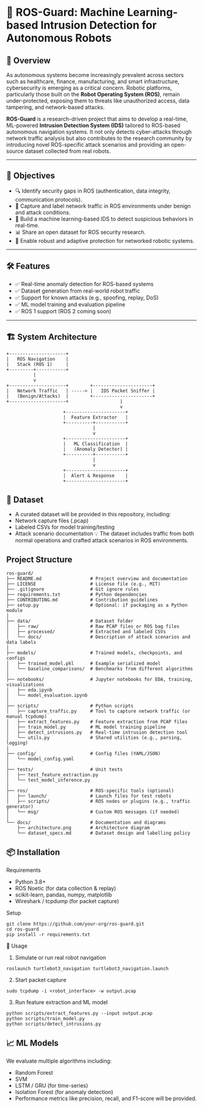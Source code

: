 # 🤖 ROS-Guard: Machine Learning-based Intrusion Detection for Autonomous Robots

## 📌 Overview

As autonomous systems become increasingly prevalent across sectors such as healthcare, finance, manufacturing, and smart infrastructure, cybersecurity is emerging as a critical concern. Robotic platforms, particularly those built on the **Robot Operating System (ROS)**, remain under-protected, exposing them to threats like unauthorized access, data tampering, and network-based attacks.

**ROS-Guard** is a research-driven project that aims to develop a real-time, ML-powered **Intrusion Detection System (IDS)** tailored to ROS-based autonomous navigation systems. It not only detects cyber-attacks through network traffic analysis but also contributes to the research community by introducing novel ROS-specific attack scenarios and providing an open-source dataset collected from real robots.

---

## 🎯 Objectives

- 🔍 Identify security gaps in ROS (authentication, data integrity, communication protocols).
- 📡 Capture and label network traffic in ROS environments under benign and attack conditions.
- 🧠 Build a machine learning-based IDS to detect suspicious behaviors in real-time.
- 📊 Share an open dataset for ROS security research.
- 🔐 Enable robust and adaptive protection for networked robotic systems.

---

## 🛠️ Features

- ✅ Real-time anomaly detection for ROS-based systems
- ✅ Dataset generation from real-world robot traffic
- ✅ Support for known attacks (e.g., spoofing, replay, DoS)
- ✅ ML model training and evaluation pipeline
- ✅ ROS 1 support (ROS 2 coming soon)

---

## 🏗️ System Architecture

```
+---------------------+
|   ROS Navigation    |
|   Stack (ROS 1)     |
+---------+-----------+
          |
          v
+---------------------+        +----------------------+
|   Network Traffic   | -----> |   IDS Packet Sniffer |
|   (Benign/Attacks)  |        +----------------------+
+---------------------+                   |
                                          v
                     +----------------------+
                     |  Feature Extractor   |
                     +----------+-----------+
                                |
                                v
                     +----------------------+
                     |   ML Classification  |
                     |   (Anomaly Detector) |
                     +----------+-----------+
                                |
                                v
                     +----------------------+
                     |  Alert & Response    |
                     +----------------------+
```

## 📂 Dataset
- A curated dataset will be provided in this repository, including:
- Network capture files (.pcap)
- Labeled CSVs for model training/testing
- Attack scenario documentation
  💡 The dataset includes traffic from both normal operations and crafted attack scenarios in ROS environments.

## Project Structure
```
ros-guard/
├── README.md                  # Project overview and documentation
├── LICENSE                    # License file (e.g., MIT)
├── .gitignore                 # Git ignore rules
├── requirements.txt           # Python dependencies
├── CONTRIBUTING.md            # Contribution guidelines
├── setup.py                   # Optional: if packaging as a Python module
│
├── data/                      # Dataset folder
│   ├── raw/                   # Raw PCAP files or ROS bag files
│   ├── processed/             # Extracted and labeled CSVs
│   └── docs/                  # Description of attack scenarios and data labels
│
├── models/                    # Trained models, checkpoints, and configs
│   ├── trained_model.pkl      # Example serialized model
│   └── baseline_comparisons/  # Benchmarks from different algorithms
│
├── notebooks/                 # Jupyter notebooks for EDA, training, visualizations
│   ├── eda.ipynb
│   └── model_evaluation.ipynb
│
├── scripts/                   # Python scripts
│   ├── capture_traffic.py     # Tool to capture network traffic (or manual tcpdump)
│   ├── extract_features.py    # Feature extraction from PCAP files
│   ├── train_model.py         # ML model training pipeline
│   ├── detect_intrusions.py   # Real-time intrusion detection tool
│   └── utils.py               # Shared utilities (e.g., parsing, logging)
│
├── config/                    # Config files (YAML/JSON)
│   └── model_config.yaml
│
├── tests/                     # Unit tests
│   ├── test_feature_extraction.py
│   └── test_model_inference.py
│
├── ros/                       # ROS-specific tools (optional)
│   ├── launch/                # Launch files for test robots
│   ├── scripts/               # ROS nodes or plugins (e.g., traffic generator)
│   └── msg/                   # Custom ROS messages (if needed)
│
└── docs/                      # Documentation and diagrams
    ├── architecture.png       # Architecture diagram
    └── dataset_specs.md       # Dataset design and labelling policy
```

## 📦 Installation
Requirements
- Python 3.8+
- ROS Noetic (for data collection & replay)
- scikit-learn, pandas, numpy, matplotlib
- Wireshark / tcpdump (for packet capture)

Setup
```
git clone https://github.com/your-org/ros-guard.git
cd ros-guard
pip install -r requirements.txt
```
🚀 Usage
1. Simulate or run real robot navigation
```
roslaunch turtlebot3_navigation turtlebot3_navigation.launch
```
2. Start packet capture
```
sudo tcpdump -i <robot_interface> -w output.pcap
```
3. Run feature extraction and ML model
```
python scripts/extract_features.py --input output.pcap
python scripts/train_model.py
python scripts/detect_intrusions.py
```

## 📈 ML Models
We evaluate multiple algorithms including:
- Random Forest
- SVM
- LSTM / GRU (for time-series)
- Isolation Forest (for anomaly detection)
- Performance metrics like precision, recall, and F1-score will be provided.
